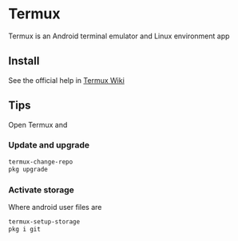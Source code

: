 # Termux
Termux is an Android terminal emulator and Linux environment app
## Install
 See the official help in [Termux Wiki
](https://wiki.termux.com/wiki/Installing_from_F-Droid)

## Tips
Open Termux and 
### Update and upgrade
```bash
termux-change-repo
pkg upgrade
```
### Activate storage 
Where android user files are
```bash
termux-setup-storage
pkg i git 
```
